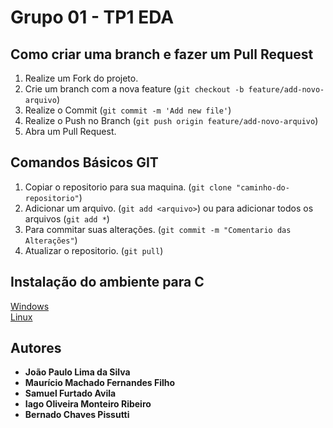 # Grupo 01 - TP1 EDA

## Como criar uma branch e fazer um Pull Request

1. Realize um Fork do projeto.
2. Crie um branch com a nova feature (`git checkout -b feature/add-novo-arquivo`)
3. Realize o Commit (`git commit -m 'Add new file'`)
4. Realize o Push no Branch (`git push origin feature/add-novo-arquivo`)
5. Abra um Pull Request.

## Comandos Básicos GIT

1. Copiar o repositorio para sua maquina.
(`git clone "caminho-do-repositorio"`)
2. Adicionar um arquivo.
(`git add <arquivo>`) ou para adicionar todos os arquivos (`git add *`)
3. Para commitar suas alterações.
(`git commit -m "Comentario das Alterações"`)
4. Atualizar o repositorio.
(`git pull`)

## Instalação do ambiente para C
[Windows](https://github.com/jpaulohe4rt/c4noobs/blob/master/src/2-Ambiente/2-Ambiente-windows.md)
<br/>
[Linux](https://github.com/jpaulohe4rt/c4noobs/blob/master/src/2-Ambiente/3-Ambiente-linux.md)

## Autores
- **João Paulo Lima da Silva**
- **Maurício Machado Fernandes Filho**
- **Samuel Furtado Avila** 
- **Iago Oliveira Monteiro Ribeiro**
- **Bernado Chaves Pissutti**
